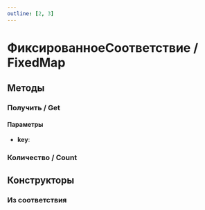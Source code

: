```yaml
---
outline: [2, 3]
---
```


# ФиксированноеСоответствие / FixedMap


## Методы


### Получить / Get


#### Параметры

* **key**: 

### Количество / Count


## Конструкторы


### Из соответствия

